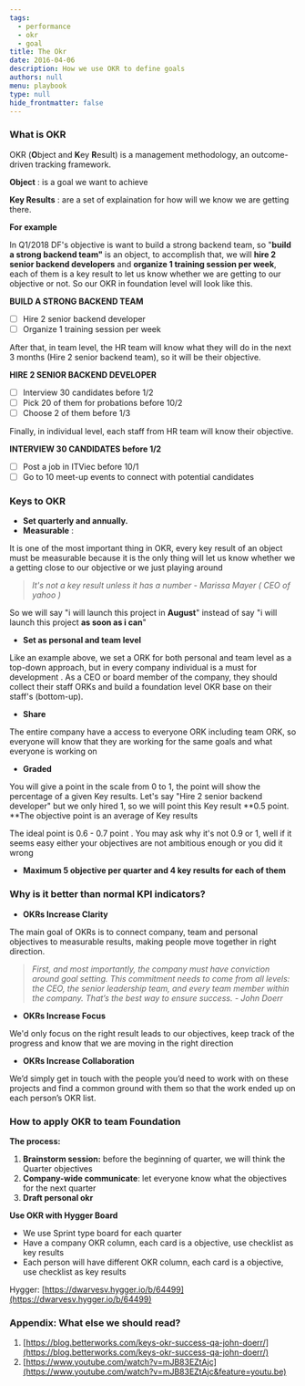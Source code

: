 ```yaml
---
tags: 
  - performance
  - okr
  - goal
title: The Okr
date: 2016-04-06
description: How we use OKR to define goals
authors: null
menu: playbook
type: null
hide_frontmatter: false
---
```

### What is OKR
OKR (**O**bject and **K**ey **R**esult) is a management methodology, an outcome-driven tracking framework.

**Object** : is a goal we want to achieve

**Key Results** : are a set of explaination for how will we know we are getting there. 

**For example**

In Q1/2018 DF's objective is want to build a strong backend team, so "**build a strong backend team"** is an object, to accomplish that, we will **hire 2 senior backend developers** and **organize 1 training session per week**, each of them is a key result to let us know whether we are getting to our objective or not. So our OKR in foundation level will look like this.

**BUILD A STRONG BACKEND TEAM**

- [ ] Hire 2 senior backend developer
- [ ] Organize 1 training session per week

After that, in team level, the HR team will know what they will do in the next 3 months (Hire 2 senior backend team), so it will be their objective.

**HIRE 2 SENIOR BACKEND DEVELOPER**

- [ ] Interview 30 candidates before 1/2
- [ ] Pick 20 of them for probations before 10/2
- [ ] Choose 2 of them before 1/3

Finally, in individual level, each staff from HR team will know their objective.

**INTERVIEW 30 CANDIDATES before 1/2**

- [ ] Post a job in ITViec before 10/1
- [ ] Go to 10 meet-up events to connect with potential candidates

### Keys to OKR
* **Set quarterly and annually.**
* **Measurable** : 

It is one of the most important thing in OKR, every key result of an object must be measurable because it is the only thing will let us know whether we a getting close to our objective or we just playing around

> *It's not a key result unless it has a number - Marissa Mayer ( CEO of yahoo )*

So we will say "i will launch this project in **August**" instead of say "i will launch this project **as soon as i can**"

* **Set as personal and team level**

Like an example above, we set a ORK for both personal and team level as a top-down approach, but in every company individual is a must for development . As a CEO or board member of the company, they should collect their staff ORKs and build a foundation level OKR base on their staff's (bottom-up).

* **Share**

The entire company have a access to everyone ORK including team ORK, so everyone will know that they are working for the same goals and what everyone is working on

* **Graded**

You will give a point in the scale from 0 to 1, the point will show the percentage of a given Key results. Let's say "Hire 2 senior backend developer" but we only hired 1, so we will point this Key result **0.5 point. **The objective point is an average of Key results

The ideal point is 0.6 - 0.7 point . You may ask why it's not 0.9 or 1, well if it seems easy either your objectives are not ambitious enough or you did it wrong

* **Maximum 5 objective per quarter and 4 key results for each of them**

### Why is it better than normal KPI indicators?
* **OKRs Increase Clarity**

The main goal of OKRs is to connect company, team and personal objectives to measurable results, making people move together in right direction.

> *First, and most importantly, the company must have conviction around goal setting. This commitment needs to come from all levels: the CEO, the senior leadership team, and every team member within the company. That’s the best way to ensure success. - John Doerr*

* **OKRs Increase Focus**

We'd only focus on the right result leads to our objectives, keep track of the progress and know that we are moving in the right direction

* **OKRs Increase Collaboration**

We’d simply get in touch with the people you’d need to work with on these projects and find a common ground with them so that the work ended up on each person’s OKR list.

### How to apply OKR to team Foundation
**The process:**

1. **Brainstorm session:** before the beginning of quarter, we will think the Quarter objectives
1. **Company-wide communicate**: let everyone know what the objectives for the next quarter
1. **Draft personal okr**

**Use OKR with Hygger Board**

* We use Sprint type board for each quarter
* Have a company OKR column, each card is a objective, use checklist as key results
* Each person will have different OKR column, each card is a objective, use checklist as key results

Hygger: [https://dwarvesv.hygger.io/b/64499](https://dwarvesv.hygger.io/b/64499)

### Appendix: What else we should read?
1. [https://blog.betterworks.com/keys-okr-success-qa-john-doerr/](https://blog.betterworks.com/keys-okr-success-qa-john-doerr/)
1. [https://www.youtube.com/watch?v=mJB83EZtAjc](https://www.youtube.com/watch?v=mJB83EZtAjc&feature=youtu.be)